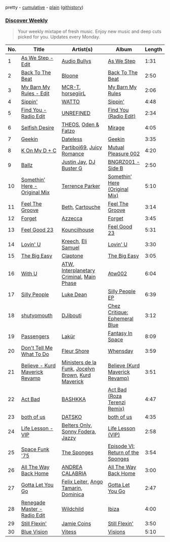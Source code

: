 pretty - [cumulative](/playlists/cumulative/Discover%20Weekly.md) - [plain](/playlists/plain/37i9dQZEVXcERLiUqU2pJX) ([githistory](https://github.githistory.xyz/vitokorn/spotify-playlist-archive/blob/master/playlists/plain/37i9dQZEVXcERLiUqU2pJX))
### [Discover Weekly](https://open.spotify.com/playlist/37i9dQZEVXcERLiUqU2pJX)

> Your weekly mixtape of fresh music. Enjoy new music and deep cuts picked for you. Updates every Monday.

| No. | Title | Artist(s) | Album | Length |
|---|---|---|---|---|
| 1 | [As We Step - Edit](https://open.spotify.com/track/67RS0f8WwYdJVS9ItlNZ1B) | [Audio Bullys](https://open.spotify.com/artist/5kwHgbzNHq1iHkUSrAmjjQ) | [As We Step](https://open.spotify.com/album/41qUZw948nSEWIF3XScgfc) | 1:31 |
| 2 | [Back To The Beat](https://open.spotify.com/track/24FK4D2WLU7qz1FQ6Ma6C3) | [Bloone](https://open.spotify.com/artist/4KdBD8ewoFxsKz2UM4Inzp) | [Back To The Beat](https://open.spotify.com/album/282LvaCNbPCTPhDEdA6VUY) | 2:50 |
| 3 | [My Barn My Rules - Edit](https://open.spotify.com/track/2y2FrM6flv3s5LNqpjGVgW) | [MCR-T](https://open.spotify.com/artist/4m7q9onIm2bqhwHy9utqmw), [horsegiirL](https://open.spotify.com/artist/0auP293abZeTWwMUi3fZw2) | [My Barn My Rules](https://open.spotify.com/album/0mJRlyJ18EPNEGXromb9d0) | 2:06 |
| 4 | [Sippin'](https://open.spotify.com/track/4lIslqw95e4QNYbEYZ0cZa) | [WATTO](https://open.spotify.com/artist/4b54IerEu9mw3OgGPLAi13) | [Sippin'](https://open.spotify.com/album/0hLhTUKxM8ciBbTeJVYMye) | 4:48 |
| 5 | [Find You - Radio Edit](https://open.spotify.com/track/55q0rZUwzQ5xFivvSwIVH0) | [UNREFINED](https://open.spotify.com/artist/0WLgZ6t9LyYpHU8Rpnf6av) | [Find You (Radio Edit)](https://open.spotify.com/album/0BSZHaPidZKbbWmS7Qb3k9) | 2:34 |
| 6 | [Selfish Desire](https://open.spotify.com/track/3yYMP4HyeNrgH3eMdNJAdD) | [THEOS](https://open.spotify.com/artist/1hfqK3rF48A3CDcV8SAiyM), [Oden & Fatzo](https://open.spotify.com/artist/2YEnrpAWWaNRFumgde1lLH) | [Mirage](https://open.spotify.com/album/4E8ctgZAVqIxYQc2nXAuBy) | 4:05 |
| 7 | [Geekin](https://open.spotify.com/track/3r4nFH6z2lCbgzBhnFJKKz) | [Dateless](https://open.spotify.com/artist/03B64rAQB4s7ewgX3wWYty) | [Geekin](https://open.spotify.com/album/4et4Iac0znEjxkt97fyqVo) | 3:35 |
| 8 | [K On My D + C](https://open.spotify.com/track/3r4S22VWkg8wTpLSicsQnQ) | [Partiboi69](https://open.spotify.com/artist/0CutULGVZ24wOr1HHYoEOL), [Juicy Romance](https://open.spotify.com/artist/55RZaB7LJnx3sXeyVJXB2e) | [Mutual Pleasure 002](https://open.spotify.com/album/4vhEZGwPicD4gD8WCaNnkP) | 4:20 |
| 9 | [Ballz](https://open.spotify.com/track/0E6sEHg7l8naQSdRvI5Uj2) | [Justin Jay](https://open.spotify.com/artist/5k5eiijuHxrGwXp2Pz37GZ), [DJ Buster G](https://open.spotify.com/artist/4of98cwLAIQy7WnSqlMmyX) | [BNGRZ001 - Side B](https://open.spotify.com/album/41wgCm4bRRspnmqLEzqtVQ) | 2:50 |
| 10 | [Somethin’ Here - Original Mix](https://open.spotify.com/track/0GjNbT5RmUXtPUNTjtPt5C) | [Terrence Parker](https://open.spotify.com/artist/4hXZQPceQIf654OSomVXOs) | [Somethin’ Here (Original Mix)](https://open.spotify.com/album/3ihBJoMF3GU1Tv3mePmDWA) | 5:10 |
| 11 | [Feel The Groove](https://open.spotify.com/track/6GJvjce1MhU6Vtx6WkSZi5) | [Beth](https://open.spotify.com/artist/3CoXOHEx4is85lgENqoO17), [Cartouche](https://open.spotify.com/artist/0mNWpcb1QSjKiajhbsYKF0) | [Feel The Groove](https://open.spotify.com/album/3b6zpDwz15IML0HSFNvTFY) | 3:14 |
| 12 | [Forget](https://open.spotify.com/track/3X39bUXqQDCzDGUjeMd82e) | [Azzecca](https://open.spotify.com/artist/2k5DY2QDU3kBi5DX7OQlWj) | [Forget](https://open.spotify.com/album/74R5XCYwmuE96By25CGbXn) | 3:45 |
| 13 | [Feel Good 23](https://open.spotify.com/track/4nB4XC9Dq7R2cY4ZVXPadr) | [Kouncilhouse](https://open.spotify.com/artist/1QEfSLpbTz5hBQglKaD2Gv) | [Feel Good 23](https://open.spotify.com/album/6AyGoSYHjdPuZA9jY7mq5y) | 5:31 |
| 14 | [Lovin' U](https://open.spotify.com/track/0SYFDsmGhvL44ekqHN8R7L) | [Kreech](https://open.spotify.com/artist/5ZcXIQ6novByvRJGlTebf3), [Eli Samuel](https://open.spotify.com/artist/2gWOtE1BRLA84KpMjXtznr) | [Lovin' U](https://open.spotify.com/album/49WkCSleIQZRCMZVIQRqKh) | 3:30 |
| 15 | [The Big Easy](https://open.spotify.com/track/3Q4DJp31Dat8RoPN3KwpJy) | [Claptone](https://open.spotify.com/artist/4mncDFjVLUa3s025Tct3Ry) | [The Big Easy](https://open.spotify.com/album/3zfEQld2beOeYmEU9uQONf) | 3:05 |
| 16 | [With U](https://open.spotify.com/track/7pwHtdSrDx3ou811IcEz5e) | [ATW](https://open.spotify.com/artist/69Nx0ikrUq0IMY7aJMt4V6), [Interplanetary Criminal](https://open.spotify.com/artist/6uJ51uV5rYzu1MJkC4CceI), [Main Phase](https://open.spotify.com/artist/0cVit0XTp4KB738vqWkUZ3) | [Atw002](https://open.spotify.com/album/2X95tOY5hVD48ntJ39O5tI) | 6:04 |
| 17 | [Silly People](https://open.spotify.com/track/0as4cbkq44VUzIaUygkOYq) | [Luke Dean](https://open.spotify.com/artist/2BhXOZ96YbOdXz8F6HVUw4) | [Silly People EP](https://open.spotify.com/album/2KAecBqcJvxMwt5QkeKton) | 6:39 |
| 18 | [shutyomouth](https://open.spotify.com/track/0eJ92OYyNoLihK5lUX6iOi) | [DJibouti](https://open.spotify.com/artist/2PyUWRpP3uy6MrZB1rPxQw) | [Chez Critique: Ephemeral Blue](https://open.spotify.com/album/221GcI02vhkvqBNw3miOjD) | 3:12 |
| 19 | [Passengers](https://open.spotify.com/track/53YAEZQHThlLPm5OZB51dc) | [Lakür](https://open.spotify.com/artist/2tC5SJe5XoXycFVoD8FdPK) | [Fantasy In Space](https://open.spotify.com/album/5rIDQQx1K53C5IoZ3Rcykf) | 8:09 |
| 20 | [Don't Tell Me What To Do](https://open.spotify.com/track/0WutV02Tuz4Ue7Svj4Nngn) | [Fleur Shore](https://open.spotify.com/artist/7GyRA9n7JVslQGcbo72Dil) | [Whensday](https://open.spotify.com/album/1nPHoTAtmZEryYYjBXcsc4) | 3:59 |
| 21 | [Believe - Kurd Maverick Revamp](https://open.spotify.com/track/5UejBEZoZLCBDOB6KZFznh) | [Ministers de la Funk](https://open.spotify.com/artist/7y5eIukvu4CGjwUJpdLi2H), [Jocelyn Brown](https://open.spotify.com/artist/2ga5ADaBpljQ3YrCh99ZMq), [Kurd Maverick](https://open.spotify.com/artist/6A3TktZj6p8D0bmbcfZEKE) | [Believe (Kurd Maverick Revamp)](https://open.spotify.com/album/1MWTsRJtM3izRfUilHc5MB) | 3:51 |
| 22 | [Act Bad](https://open.spotify.com/track/1UH1KJJfFDlFZ8hdSw0zIK) | [BASHKKA](https://open.spotify.com/artist/5ofWf87ImDZQO2KzwdlPSw) | [Act Bad (Roza Terenzi Remix)](https://open.spotify.com/album/4LayMmljyxvxNmzhex9zeO) | 4:47 |
| 23 | [both of us](https://open.spotify.com/track/4NNomA6c1WLnztUHgz9M94) | [DATSKO](https://open.spotify.com/artist/2b1Yc522In2BV3Q1fj2JzY) | [both of us](https://open.spotify.com/album/0fQAQH1aWcXMpBmAnXFe8Y) | 4:35 |
| 24 | [Life Lesson - VIP](https://open.spotify.com/track/5wNRD1q5X6tY3hMMJQgqYo) | [Belters Only](https://open.spotify.com/artist/1H1sDUWSlytzifZTDpKgUA), [Sonny Fodera](https://open.spotify.com/artist/39B7ChWwrWDs7zXlsu3MoP), [Jazzy](https://open.spotify.com/artist/7zAAwgV5Wqmvpb4GzvlRkP) | [Life Lesson (VIP)](https://open.spotify.com/album/1xqVEYODbzfmJJ5cAJynJM) | 2:58 |
| 25 | [Space Funk '75](https://open.spotify.com/track/6sGDxKo6gsklfgStjQ8hp0) | [The Sponges](https://open.spotify.com/artist/3cj6O7NrjS5l0CVo8LhpV1) | [Episode VI: Return of the Sponges](https://open.spotify.com/album/7L4zcz1dxkLNC6HRRAyDZJ) | 3:54 |
| 26 | [All The Way Back Home](https://open.spotify.com/track/5LhHx7izGn7xcmt3kYKbfS) | [ANDREA CALABRIA](https://open.spotify.com/artist/4WDwArKRmrfTM3xqu8HiA1) | [All The Way Back Home](https://open.spotify.com/album/3kzV7KMIlchuS8fYs8TLUW) | 3:00 |
| 27 | [Gotta Let You Go](https://open.spotify.com/track/7Ikf5qsW8GxJq0ZfpZUHsX) | [Felix Leiter](https://open.spotify.com/artist/0NgdQNyMEbiVR0HBpzMptO), [Ango Tamarin](https://open.spotify.com/artist/7uSgmPTHeYgIu7Q5JwQpQy), [Dominica](https://open.spotify.com/artist/6bETcPKjsI4UE4ZMHtcZCh) | [Gotta Let You Go](https://open.spotify.com/album/6yCg2t2ZZ7LBjIHsR3DVND) | 2:47 |
| 28 | [Renegade Master - Radio Edit](https://open.spotify.com/track/5A0mn5JQXyXH0aUkegBCx0) | [Wildchild](https://open.spotify.com/artist/3fCIHi2QCYERvmrXa8fWjn) | [Ibiza](https://open.spotify.com/album/7ae9QVE9fbAOd3vIMa4K0V) | 4:00 |
| 29 | [Still Flexin'](https://open.spotify.com/track/2QBv02UFtcFIwiTjJbWBtf) | [Jamie Coins](https://open.spotify.com/artist/3M8bulps82wsKgS3DBpx1m) | [Still Flexin'](https://open.spotify.com/album/7eOJp60EIJsMqOrw9IUSuO) | 3:50 |
| 30 | [Blue Vision](https://open.spotify.com/track/6CuOPPm0CihFGZEGhme2y1) | [Vitess](https://open.spotify.com/artist/5DIVjY3STr8n4tEoN0dmui) | [Visions](https://open.spotify.com/album/5tLBaAmbTpx4QhZaNiGK4G) | 5:10 |